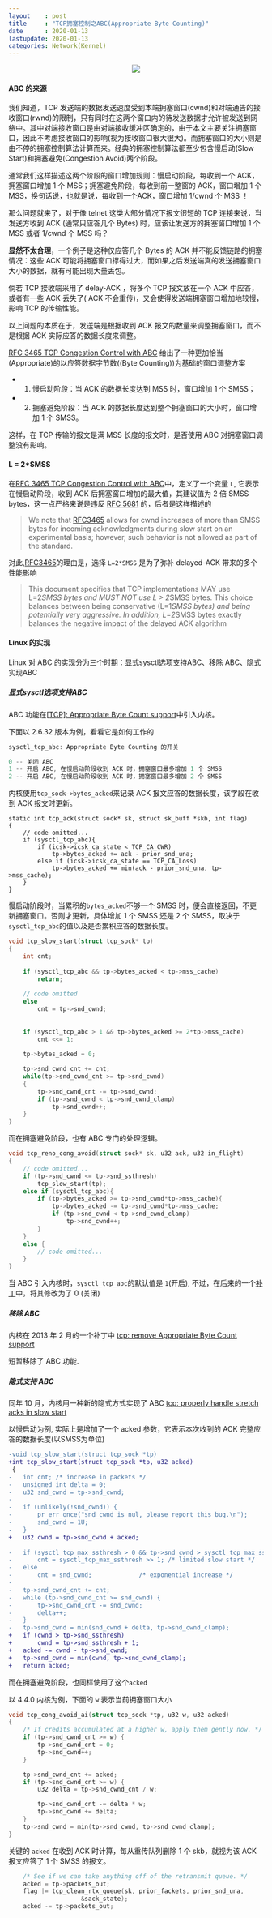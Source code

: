 ```yaml
---
layout    : post
title     : "TCP拥塞控制之ABC(Appropriate Byte Counting)"
date      : 2020-01-13
lastupdate: 2020-01-13
categories: Network(Kernel)
---
```


<p align="center"><img src="/assets/img/public/cong2.png"></p>

#### ABC 的来源

我们知道，TCP 发送端的数据发送速度受到本端拥塞窗口(cwnd)和对端通告的接收窗口(rwnd)的限制，只有同时在这两个窗口内的待发送数据才允许被发送到网络中。其中对端接收窗口是由对端接收缓冲区确定的，由于本文主要关注拥塞窗口，因此不考虑接收窗口的影响(视为接收窗口很大很大)。而拥塞窗口的大小则是由不停的拥塞控制算法计算而来。经典的拥塞控制算法都至少包含慢启动(Slow Start)和拥塞避免(Congestion Avoid)两个阶段。

通常我们这样描述这两个阶段的窗口增加规则：慢启动阶段，每收到一个 ACK，拥塞窗口增加 1 个 MSS；拥塞避免阶段，每收到前一整窗的 ACK，窗口增加 1 个 MSS，换句话说，也就是说，每收到一个ACK，窗口增加 1/cwnd 个 MSS ！

那么问题就来了，对于像 telnet 这类大部分情况下报文很短的 TCP 连接来说，当发送方收到 ACK (通常只应答几个 Bytes) 时，应该让发送方的拥塞窗口增加 1 个 MSS 或者 1/cwnd 个 MSS 吗？

**显然不太合理**，一个例子是这种仅应答几个 Bytes 的 ACK 并不能反馈链路的拥塞情况：这些 ACK 可能将拥塞窗口撑得过大，而如果之后发送端真的发送拥塞窗口大小的数据，就有可能出现大量丢包。

倘若 TCP 接收端采用了 delay-ACK ，将多个 TCP 报文放在一个 ACK 中应答，或者有一些 ACK 丢失了( ACK 不会重传)，又会使得发送端拥塞窗口增加地较慢，影响 TCP 的传输性能。

以上问题的本质在于，发送端是根据收到 ACK 报文的数量来调整拥塞窗口，而不是根据 ACK 实际应答的数据长度来调整。

[RFC 3465 TCP Congestion Control with ABC](https://tools.ietf.org/html/rfc3465) 给出了一种更加恰当(Appropriate)的以应答数据字节数((Byte Counting))为基础的窗口调整方案

- 1. 慢启动阶段：当 ACK 的数据长度达到 MSS 时，窗口增加 1 个 SMSS；
- 2. 拥塞避免阶段：当 ACK 的数据长度达到整个拥塞窗口的大小时，窗口增加 1 个 SMSS。

这样，在 TCP 传输的报文是满 MSS 长度的报文时，是否使用 ABC 对拥塞窗口调整没有影响。

#### L = 2*SMSS

在[RFC 3465 TCP Congestion Control with ABC](https://tools.ietf.org/html/rfc3465)中，定义了一个变量 `L`, 它表示在慢启动阶段，收到 ACK 后拥塞窗口增加的最大值，其建议值为 2 倍 SMSS bytes，这一点严格来说是违反 [RFC 5681](https://tools.ietf.org/html/rfc5681) 的，后者是这样描述的

> We note that [RFC3465](https://tools.ietf.org/html/rfc3465) allows for cwnd increases of more than SMSS bytes for incoming acknowledgments during slow start on an experimental basis; however, such behavior is not allowed as part of the standard.

对此,[RFC3465](https://tools.ietf.org/html/rfc3465)的理由是，选择 `L=2*SMSS` 是为了弥补 delayed-ACK 带来的多个性能影响

> This document specifies that TCP implementations MAY use L=2*SMSS bytes and MUST NOT use L > 2*SMSS bytes.  This choice balances between being conservative (L=1*SMSS bytes) and being potentially very aggressive.  In addition, L=2*SMSS bytes exactly balances the negative impact of the delayed ACK algorithm

#### Linux 的实现

Linux 对 ABC 的实现分为三个时期：显式sysctl选项支持ABC、移除 ABC、隐式实现ABC

##### 显式sysctl选项支持ABC

ABC 功能在[[TCP]: Appropriate Byte Count support](https://git.kernel.org/pub/scm/linux/kernel/git/torvalds/linux.git/commit/net/ipv4?id=9772efb970780aeed488c19d8b4afd46c3b484af)中引入内核。

下面以 2.6.32 版本为例，看看它是如何工作的

```c
sysctl_tcp_abc: Appropriate Byte Counting 的开关

0 -- 关闭 ABC
1 -- 开启 ABC, 在慢启动阶段收到 ACK 时，拥塞窗口最多增加 1 个 SMSS
2 -- 开启 ABC, 在慢启动阶段收到 ACK 时，拥塞窗口最多增加 2 个 SMSS
```

内核使用`tcp_sock->bytes_acked`来记录 ACK 报文应答的数据长度，该字段在收到 ACK 报文时更新。

```
static int tcp_ack(struct sock* sk, struct sk_buff *skb, int flag)
{
    // code omitted...
    if (sysctl_tcp_abc){
        if (icsk->icsk_ca_state < TCP_CA_CWR)
            tp->bytes_acked += ack - prior_snd_una;
        else if (icsk->icsk_ca_state == TCP_CA_Loss)
            tp->bytes_acked += min(ack - prior_snd_una, tp->mss_cache);
    }
}
```

慢启动阶段时，当累积的`bytes_acked`不够一个 SMSS 时，便会直接返回，不更新拥塞窗口。否则才更新，具体增加 1 个 SMSS 还是 2 个 SMSS，取决于`sysctl_tcp_abc`的值以及是否累积应答的数据长度。

```c
void tcp_slow_start(struct tcp_sock* tp)
{
    int cnt;
    
    if (sysctl_tcp_abc && tp->bytes_acked < tp->mss_cache)
        return;
        
    // code omitted
    else
        cnt = tp->snd_cwnd;
        
    
    if (sysctl_tcp_abc > 1 && tp->bytes_acked >= 2*tp->mss_cache)
        cnt <<= 1;
        
    tp->bytes_acked = 0;

    tp->snd_cwnd_cnt += cnt;
    while(tp->snd_cwnd_cnt >= tp->snd_cwnd)
    {
        tp->snd_cwnd_cnt -= tp->snd_cwnd;
        if (tp->snd_cwnd < tp->snd_cwnd_clamp)
            tp->snd_cwnd++;
    }
}
```

而在拥塞避免阶段，也有 ABC 专门的处理逻辑。

```c 
void tcp_reno_cong_avoid(struct sock* sk, u32 ack, u32 in_flight)
{
    // code omitted...
    if (tp->snd_cwnd <= tp->snd_ssthresh)
        tcp_slow_start(tp);
    else if (sysctl_tcp_abc){
        if (tp->bytes_acked >= tp->snd_cwnd*tp->mss_cache){
            tp->bytes_acked -= tp->snd_cwnd*tp->mss_cache;
            if (tp->snd_cwnd < tp->snd_cwnd_clamp)
                tp->snd_cwnd++;
        }
    }
    else {
        // code omitted...
    } 
}
```

当 ABC 引入内核时，`sysctl_tcp_abc`的默认值是 `1`(开启), 不过，在后来的一个[补丁](https://git.kernel.org/pub/scm/linux/kernel/git/torvalds/linux.git/commit/net/ipv4?id=b3a8a40da5751525936c88f60bbc6a007f9eee37)中，将其修改为了 0 (关闭)

##### 移除 ABC

内核在 2013 年 2 月的一个补丁中 [tcp: remove Appropriate Byte Count support](https://git.kernel.org/pub/scm/linux/kernel/git/torvalds/linux.git/commit/net/ipv4/tcp_cong.c?id=ca2eb5679f8ddffff60156af42595df44a315ef0)

短暂移除了 ABC 功能.

##### 隐式支持 ABC

同年 10 月，内核用一种新的隐式方式实现了 ABC [tcp: properly handle stretch acks in slow start](https://git.kernel.org/pub/scm/linux/kernel/git/torvalds/linux.git/commit/net/ipv4/tcp_cong.c?id=9f9843a751d0a2057f9f3d313886e7e5e6ebaac9)

以慢启动为例, 实际上是增加了一个 acked 参数，它表示本次收到的 ACK 完整应答的数据长度(以SMSS为单位)

```diff
-void tcp_slow_start(struct tcp_sock *tp)
+int tcp_slow_start(struct tcp_sock *tp, u32 acked)
 {
-	int cnt; /* increase in packets */
-	unsigned int delta = 0;
-	u32 snd_cwnd = tp->snd_cwnd;
-
-	if (unlikely(!snd_cwnd)) {
-		pr_err_once("snd_cwnd is nul, please report this bug.\n");
-		snd_cwnd = 1U;
-	}
+	u32 cwnd = tp->snd_cwnd + acked;
 
-	if (sysctl_tcp_max_ssthresh > 0 && tp->snd_cwnd > sysctl_tcp_max_ssthresh)
-		cnt = sysctl_tcp_max_ssthresh >> 1;	/* limited slow start */
-	else
-		cnt = snd_cwnd;				/* exponential increase */
-
-	tp->snd_cwnd_cnt += cnt;
-	while (tp->snd_cwnd_cnt >= snd_cwnd) {
-		tp->snd_cwnd_cnt -= snd_cwnd;
-		delta++;
-	}
-	tp->snd_cwnd = min(snd_cwnd + delta, tp->snd_cwnd_clamp);
+	if (cwnd > tp->snd_ssthresh)
+		cwnd = tp->snd_ssthresh + 1;
+	acked -= cwnd - tp->snd_cwnd;
+	tp->snd_cwnd = min(cwnd, tp->snd_cwnd_clamp);
+	return acked;
```

而在拥塞避免阶段，也同样使用了这个`acked` 

以 4.4.0 内核为例，下面的 `w` 表示当前拥塞窗口大小

```c 
void tcp_cong_avoid_ai(struct tcp_sock *tp, u32 w, u32 acked)
{
	/* If credits accumulated at a higher w, apply them gently now. */
	if (tp->snd_cwnd_cnt >= w) {
		tp->snd_cwnd_cnt = 0;
		tp->snd_cwnd++;
	}

	tp->snd_cwnd_cnt += acked;
	if (tp->snd_cwnd_cnt >= w) {
		u32 delta = tp->snd_cwnd_cnt / w;

		tp->snd_cwnd_cnt -= delta * w;
		tp->snd_cwnd += delta;
	}
	tp->snd_cwnd = min(tp->snd_cwnd, tp->snd_cwnd_clamp);
}
```

关键的 `acked` 在收到 ACK 时计算，每从重传队列删除 1 个 skb，就视为该 ACK 报文应答了 1 个 SMSS 的报文。
```c 
	/* See if we can take anything off of the retransmit queue. */
	acked = tp->packets_out;
	flag |= tcp_clean_rtx_queue(sk, prior_fackets, prior_snd_una, 
				    &sack_state);
	acked -= tp->packets_out;
``` 


